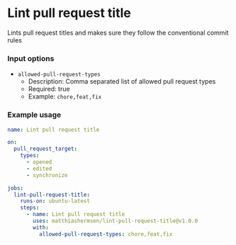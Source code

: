 # Lint pull request title

Lints pull request titles and makes sure they follow the conventional commit rules

### Input options

- `allowed-pull-request-types`
  - Description: Comma separated list of allowed pull request types
  - Required: true
  - Example: `chore,feat,fix`

### Example usage

```yml
name: Lint pull request title

on:
  pull_request_target:
    types:
      - opened
      - edited
      - synchronize

jobs:
  lint-pull-request-title:
    runs-on: ubuntu-latest
    steps:
      - name: Lint pull request title
        uses: matthiashermsen/lint-pull-request-title@v1.0.0
        with:
          allowed-pull-request-types: chore,feat,fix
```
